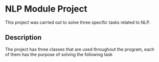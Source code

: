 # NLP Module Project

This project was carried out to solve three specific tasks related to NLP.

## Description

The project has three classes that are used throughout the program, each of them has the purpose of solving the following task